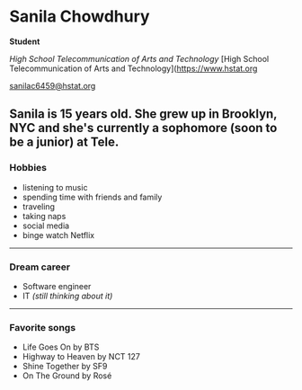 # Sanila Chowdhury

**Student**

_High School Telecommunication of Arts and Technology_
[High School Telecommunication of Arts and Technology](https://www.hstat.org

sanilac6459@hstat.org

Sanila is 15 years old. She grew up in Brooklyn, NYC and she's currently a sophomore (soon to be a junior) at Tele.
---

### Hobbies
* listening to music
* spending time with friends and family
* traveling
* taking naps
* social media
* binge watch Netflix

---

### Dream career
* Software engineer
* IT
_(still thinking about it)_

---

### Favorite songs
* Life Goes On by BTS
* Highway to Heaven by NCT 127
* Shine Together by SF9
* On The Ground by Rosé
